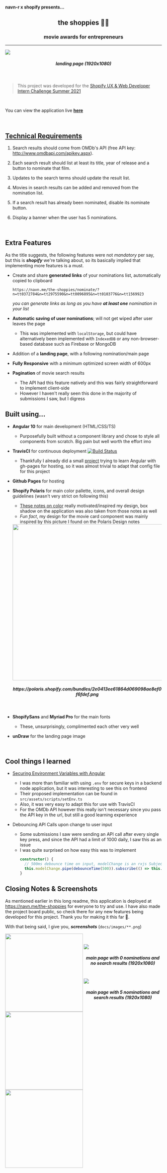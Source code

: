 #### navn-r x shopify presents...

<h2 align="center"><strong>the shoppies</strong> 🎥🍿</h2>
<h3 align="center">movie awards for entrepreneurs</h5>

---

<img src="docs/images/landing1920.png" />
<h5 align="center"><em>landing page (1920x1080)</em></h5>

<br />

> This project was developed for the [Shopify UX & Web Developer Intern Challenge Summer 2021](https://jobs.smartrecruiters.com/ni/Shopify/ee14b4f1-62ec-4a47-850b-2311c57f855b-front-end-developer-intern-remote-summer-2021)

<br />

You can view the application live **[here](https://navn.me/the-shoppies)**

<br />

## [Technical Requirements](https://docs.google.com/document/d/1AZO0BZwn1Aogj4f3PDNe1mhq8pKsXZxtrG--EIbP_-w/edit#heading=h.l4jllv59h2hm)

1. Search results should come from OMDb's API (free API key: http://www.omdbapi.com/apikey.aspx).  
 
2. Each search result should list at least its title, year of release and a button to nominate that film.  
 
3. Updates to the search terms should update the result list.  
 
4. Movies in search results can be added and removed from the nomination list.  
 
5. If a search result has already been nominated, disable its nominate button.  
 
6. Display a banner when the user has 5 nominations.  

<br />


## Extra Features

As the title suggests, the following features were not *mandatory* per say, but this is **_shopify_** we're talking about, so its basically implied that implementing more features is a must.

- Create and share **generated links** of your nominations list, automatically copied to clipboard
  ```
  https://navn.me/the-shoppies/nominate/?n=tt0372784&n=tt2975590&n=tt0096895&n=tt0103776&n=tt1569923
  ```
  _you can generate links as long as you have **at least one** nomination in your list_

- **Automatic saving of user nominations**; will not get wiped after user leaves the page
  - This was implemented with `localStorage`, but could have alternatively been implemented with `IndexedDB` or any non-browser-based database such as Firebase or MongoDB 

- Addition of a **landing page**, with a following nomination/main page

- **Fully Responsive** with a minimum optimized screen width of 600px

- **Pagination** of movie search results
  - The API had this feature natively and this was fairly straightforward to implement client-side
  - However I haven't really seen this done in the majority of submissions I saw, but I digress

## Built using...

- **Angular 10** for main development (HTML/CSS/TS)
  - Purposefully built without a component library and chose to style all components from scratch. Big pain but well worth the effort imo
  
- **TravisCI** for continuous deployment [![Build Status](https://travis-ci.com/navn-r/the-shoppies.svg?token=Ct2fJ4682aaQJwkdoPri&branch=src)](https://travis-ci.com/navn-r/the-shoppies)
  - Thankfully I already did a small [project](https://github.com/navn-r/gh-search) trying to learn Angular with gh-pages for hosting, so it was almost trivial to adapt that config file for this project
  
- **Github Pages** for hosting

- **Shopify Polaris** for main color pallette, icons, and overall design guidelines (wasn't very strict on following this)
  - [These notes on color](https://polaris.shopify.com/design/colors#navigation) really motivated/inspired my design, box shadow on the application was also taken from those notes as well
  - *Fun fact*, my design for the movie card component was mainly inspired by this picture I found on the Polaris Design notes

  <img align="center" width="500" src="docs/images/polariscard.png">
  <h5 align="center"><em>https://polaris.shopify.com/bundles/2e0413ee61864d069098ae8ef0f6fdef.png</em></h5>

<br />

- **ShopifySans** and **Myriad Pro** for the main fonts
  - These, unsurprisingly, complimented each other very well

- **unDraw** for the landing page image

<br/>

## Cool things I learned

- [Securing Environment Variables with Angular](https://medium.com/better-programming/how-to-secure-angular-environment-variables-for-use-in-github-actions-39c07587d590)
  - I was more than familiar with using `.env` for secure keys in a backend node application, but it was interesting to see this on frontend
  - Their proposed implementation can be found in `src/assets/scripts/setEnv.ts`
  - Also, it was very easy to adapt this for use with TravisCI
  - For the OMDb API however this really isn't necessary since you pass the API key in the url, but still a good learning experience

- Debouncing API Calls upon change to user input
  - Some submissions I saw were sending an API call after every single key press, and since the API had a limit of 1000 daily, I saw this as an issue 
  - I was quite surprised on how easy this was to implement
    ```ts
    constructor() {
      // 500ms debounce time on input, modelChange is an rxjs Subject 
      this.modelChange.pipe(debounceTime(500)).subscribe(() => this.onSearch.emit(this.searchText));
    }
    ```

## Closing Notes & Screenshots

As mentioned earlier in this long readme, this application is deployed at https://navn.me/the-shoppies for everyone to try and use. I have also made the project board public, so check there for any new features being developed for this project. Thank you for making it this far 💯.

With that being said, I give you, **_screenshots_** (`docs/images/**.png`)

<span>
<img src="docs/images/landing600.png" width="250" align="left"/>
<img src="docs/images/app-empty600.png" width="250" align="left"/>
<img src="docs/images/app-full600.png" width="250" align="left"/>
</span>

<br />

<!-- <h5 align="center"><em>landing (left) and empty main pages (right) (600x1080)</em></h5> -->

<br />


<img src="docs/images/app-empty1920.png" />
<h5 align="center"><em>main page with 0 nominations and no search results (1920x1080)</em></h5>

<br />

<img src="docs/images/app-full1920.png" />
<h5 align="center"><em>main page with 5 nominations and search results (1920x1080)</em></h5>